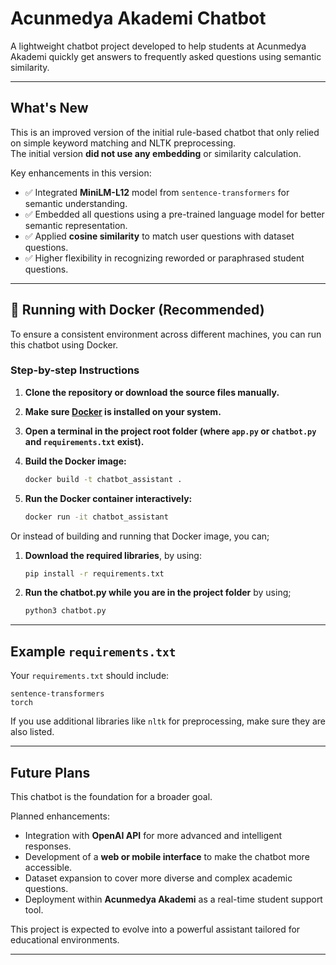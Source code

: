 # Acunmedya Akademi Chatbot

A lightweight chatbot project developed to help students at Acunmedya Akademi quickly get answers to frequently asked questions using semantic similarity.

---

## What's New

This is an improved version of the initial rule-based chatbot that only relied on simple keyword matching and NLTK preprocessing.  
The initial version **did not use any embedding** or similarity calculation.

Key enhancements in this version:

- ✅ Integrated **MiniLM-L12** model from `sentence-transformers` for semantic understanding.
- ✅ Embedded all questions using a pre-trained language model for better semantic representation.
- ✅ Applied **cosine similarity** to match user questions with dataset questions.
- ✅ Higher flexibility in recognizing reworded or paraphrased student questions.

---

## 🐳 Running with Docker (Recommended)

To ensure a consistent environment across different machines, you can run this chatbot using Docker.

### Step-by-step Instructions

1. **Clone the repository or download the source files manually.**

2. **Make sure [Docker](https://www.docker.com/products/docker-desktop/) is installed on your system.**

3. **Open a terminal in the project root folder (where `app.py` or `chatbot.py` and `requirements.txt` exist).**

4. **Build the Docker image:**

   ```bash
   docker build -t chatbot_assistant .
   ```

5. **Run the Docker container interactively:**

   ```bash
   docker run -it chatbot_assistant
   ```

Or instead of building and running that Docker image, you can;

1. **Download the required libraries**, by using:

   ```bash
   pip install -r requirements.txt
   ```

2. **Run the chatbot.py while you are in the project folder** by using;

   ```bash
   python3 chatbot.py
   ```

---

## Example `requirements.txt`

Your `requirements.txt` should include:

```
sentence-transformers
torch
```

If you use additional libraries like `nltk` for preprocessing, make sure they are also listed.

---

## Future Plans

This chatbot is the foundation for a broader goal.

Planned enhancements:

- Integration with **OpenAI API** for more advanced and intelligent responses.
- Development of a **web or mobile interface** to make the chatbot more accessible.
- Dataset expansion to cover more diverse and complex academic questions.
- Deployment within **Acunmedya Akademi** as a real-time student support tool.

This project is expected to evolve into a powerful assistant tailored for educational environments.

---
